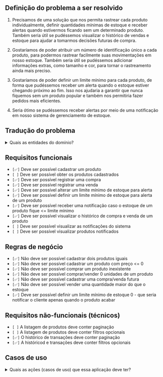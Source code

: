 ## Definição do problema a ser resolvido

1. Precisamos de uma solução que nos permita rastrear cada produto individualmente, definir quantidades mínimas de estoque e receber alertas quando estivermos ficando sem um determinado produto. Também seria útil se pudéssemos visualizar o histórico de vendas e estoque para ajudar a tomarmos decisões futuras de compra.

2. Gostaríamos de poder atribuir um número de identificação único a cada produto, para podermos rastrear facilmente suas movimentações em nosso estoque. Também seria útil se pudéssemos adicionar informações extras, como tamanho e cor, para tornar o rastreamento ainda mais preciso.

3. Gostaríamos de poder definir um limite mínimo para cada produto, de forma que pudéssemos receber um alerta quando o estoque estiver chegando próximo ao fim. Isso nos ajudaria a garantir que nunca fiquemos sem um produto popular e também nos permitiria fazer pedidos mais eficientes.

4. Seria ótimo se pudéssemos receber alertas por meio de uma notificação em nosso sistema de gerenciamento de estoque.

## Tradução do problema

<details>
    <summary>Quais as entidades do domínio?</summary>
    <ul>
      <li>Produto</li>
      <li>Compra/Venda</li>
      <li>Notificação</li>
    </ul>
</details>

## Requisitos funcionais

- `[✅]` Deve ser possível cadastrar um produto
- `[ ]` Deve ser possível obter os produtos cadastrados
- `[✅]` Deve ser possível registrar uma compra
- `[✅]` Deve ser possível registrar uma venda
- `[✅]` Deve ser possível alterar um limite mínimo de estoque para alerta
- `[✅]` Deve ser possível definir um limite mínimo de estoque para alerta de um produto
- `[✅]` Deve ser possível receber uma notificação caso o estoque de um produto fique <= limite mínimo
- `[✅]` Deve ser possível visualizar o histórico de compra e venda de um produto
- `[ ]` Deve ser possível visualizar as notificações do sistema
- `[ ]` Deve ser possível visualizar produtos notificados

## Regras de negócio

- `[✅]` Não deve ser possível cadastrar dois produtos iguais
- `[✅]` Não deve ser possível cadastrar um produto com preço <= 0
- `[✅]` Não deve ser possível comprar um produto inexistente
- `[✅]` Não deve ser possível comprar/vender 0 unidades de um produto
- `[✅]` Não deve ser possível cadastrar uma compra/venda futura
- `[✅]` Não deve ser possível vender uma quantidade maior do que o estoque
- `[✅]` Deve ser possível definir um limite mínimo de estoque 0 - que seria notificar o cliente apenas quando o produto acabar

## Requisitos não-funcionais (técnicos)

- `[ ]` A listagem de produtos deve conter paginação
- `[ ]` A listagem de produtos deve conter filtros opcionais
- `[✅]` O histórico de transações deve conter paginação
- `[✅]` A históricod e transações deve conter filtros opcionais

## Casos de uso

<details>
  <summary>Quais as ações (casos de uso) que essa aplicação deve ter?</summary>
    <ul>
      <li>[✅] Criar produto</li>
      <li>[✅] Comprar produto</li>
      <li>[✅] Vender produto</li>
      <li>[  ] Pegar lista de produtos cadastrados</li>
      <li>[  ] Definir limite mínimo de estoque para um produto</li>
      <li>[  ] Visualizar historico de compra e venda de um produto</li>
      <li>[  ] Gerar notificação de produto acabando</li>
    </ul>
</details>
